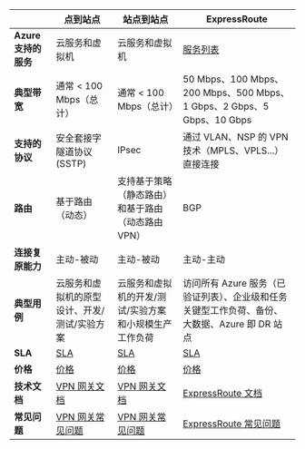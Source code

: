 | | **点到站点** | **站点到站点** | **ExpressRoute** |
|------------------------------|-----------------------------------------------------|-------------------------------------------------|---------------------------------------------------------------|
| **Azure 支持的服务** | 云服务和虚拟机 | 云服务和虚拟机 | [服务列表](/documentation/articles/expressroute-faqs/#supported-services) |
| **典型带宽** | 通常 < 100 Mbps（总计） | 通常 < 100 Mbps（总计） | 50 Mbps、100 Mbps、200 Mbps、500 Mbps、1 Gbps、2 Gbps、5 Gbps、10 Gbps |
| **支持的协议** | 安全套接字隧道协议 (SSTP) | IPsec | 通过 VLAN、NSP 的 VPN 技术（MPLS、VPLS...）直接连接 |
| **路由** | 基于路由（动态） | 支持基于策略（静态路由）和基于路由（动态路由 VPN） | BGP |
| **连接复原能力** | 主动-被动 | 主动-被动 | 主动-主动 |
| **典型用例** | 云服务和虚拟机的原型设计、开发/测试/实验方案 | 云服务和虚拟机的开发/测试/实验方案和小规模生产工作负荷 | 访问所有 Azure 服务（已验证列表）、企业级和任务关键型工作负荷、备份、大数据、Azure 即 DR 站点 |
| **SLA** | [SLA](/support/legal/sla) | [SLA](/support/legal/sla) | [SLA](/support/legal/sla) |
| **价格** | [价格](/pricing/details/vpn-gateway/) | [价格](/pricing/details/vpn-gateway/) | [价格](/pricing/details/expressroute/) |
| **技术文档** | [VPN 网关文档](/documentation/services/vpn-gateway/) | [VPN 网关文档](/documentation/services/vpn-gateway/) | [ExpressRoute 文档](/documentation/services/expressroute/) |
| **常见问题** | [VPN 网关常见问题](/documentation/articles/vpn-gateway-vpn-faq/) | [VPN 网关常见问题](/documentation/articles/vpn-gateway-vpn-faq/) | [ExpressRoute 常见问题](/documentation/articles/expressroute-faqs/) |

<!---HONumber=Mooncake_0425_2016-->
